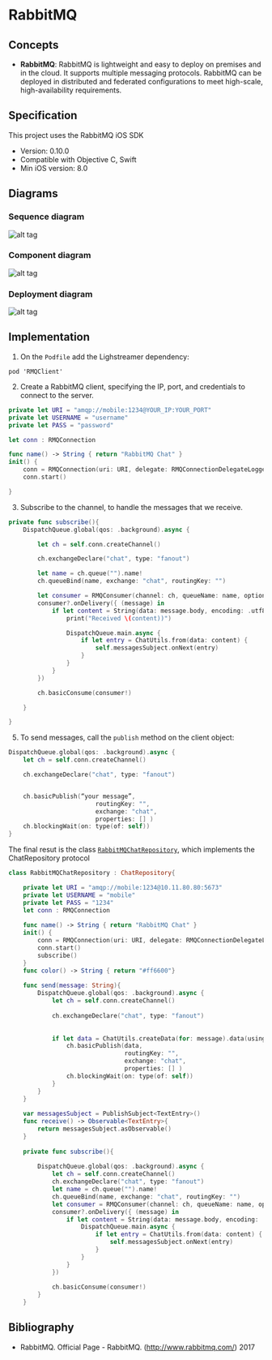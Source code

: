 # RabbitMQ

## Concepts

- __RabbitMQ__: RabbitMQ is lightweight and easy to deploy on premises and in the cloud. It supports multiple messaging protocols. RabbitMQ can be deployed in distributed and federated configurations to meet high-scale, high-availability requirements.

## Specification

This project uses the RabbitMQ iOS SDK
- Version: 0.10.0
- Compatible with Objective C, Swift
- Min iOS version: 8.0

## Diagrams

### Sequence diagram

![alt tag](https://raw.githubusercontent.com/Bruno125/Communication-Demo-Android/documentation/Documentation/RabbitMQ/Diagrams/Diagrama%20de%20secuencia-%20RabbitMQ.png)

### Component diagram

![alt tag](https://raw.githubusercontent.com/Bruno125/Communication-Demo-Android/documentation/Documentation/RabbitMQ/Diagrams/Diagrama%20de%20componentes%20RabbitMQ.png)

### Deployment diagram

![alt tag](https://raw.githubusercontent.com/Bruno125/Communication-Demo-Android/documentation/Documentation/RabbitMQ/Diagrams/Diagrama%20de%20despliege-%20RabbitMQ.png)

## Implementation


1. On the `Podfile` add the Lighstreamer dependency:

`pod 'RMQClient'`

2. Create a RabbitMQ client, specifying the IP, port, and credentials to connect to the server.

```swift
private let URI = "amqp://mobile:1234@YOUR_IP:YOUR_PORT"
private let USERNAME = "username"
private let PASS = "password"

let conn : RMQConnection

func name() -> String { return "RabbitMQ Chat" }
init() {
    conn = RMQConnection(uri: URI, delegate: RMQConnectionDelegateLogger())
    conn.start()

}


```

3. Subscribe to the channel, to handle the messages that we receive.

```swift
private func subscribe(){
    DispatchQueue.global(qos: .background).async {

        let ch = self.conn.createChannel()

        ch.exchangeDeclare("chat", type: "fanout")

        let name = ch.queue("").name!
        ch.queueBind(name, exchange: "chat", routingKey: "")

        let consumer = RMQConsumer(channel: ch, queueName: name, options: .exclusive)
        consumer?.onDelivery({ (message) in
            if let content = String(data: message.body, encoding: .utf8){
                print("Received \(content))")

                DispatchQueue.main.async {
                    if let entry = ChatUtils.from(data: content) {
                        self.messagesSubject.onNext(entry)
                    }
                }
            }
        })

        ch.basicConsume(consumer!)

    }

}

```

5. To send messages, call the `publish` method on the client object:

```swift
DispatchQueue.global(qos: .background).async {
    let ch = self.conn.createChannel()

    ch.exchangeDeclare("chat", type: "fanout")


    ch.basicPublish(“your message”,
                        routingKey: "",
                        exchange: "chat",
                        properties: [] )
    ch.blockingWait(on: type(of: self))
}

```

The final resut is the class [`RabbitMQChatRepository`](https://github.com/Bruno125/Communication-Demo-iOS/blob/master/ChatDemos/Data/Impl/RabbitMQChatRepository.swift), which implements the ChatRepository protocol


```swift
class RabbitMQChatRepository : ChatRepository{

    private let URI = "amqp://mobile:1234@10.11.80.80:5673"
    private let USERNAME = "mobile"
    private let PASS = "1234"    
    let conn : RMQConnection
    
    func name() -> String { return "RabbitMQ Chat" }
    init() {
        conn = RMQConnection(uri: URI, delegate: RMQConnectionDelegateLogger())
        conn.start()
        subscribe()
    }
    func color() -> String { return "#ff6600"}
    
    func send(message: String){        
        DispatchQueue.global(qos: .background).async {
            let ch = self.conn.createChannel()
            
            ch.exchangeDeclare("chat", type: "fanout")
        
            
            if let data = ChatUtils.createData(for: message).data(using: .utf8){
                ch.basicPublish(data,
                                routingKey: "",
                                exchange: "chat",
                                properties: [] )
                ch.blockingWait(on: type(of: self))
            }
        }
    }
    
    var messagesSubject = PublishSubject<TextEntry>()
    func receive() -> Observable<TextEntry>{
        return messagesSubject.asObservable()
    }
    
    private func subscribe(){
        
        DispatchQueue.global(qos: .background).async {
            let ch = self.conn.createChannel()            
            ch.exchangeDeclare("chat", type: "fanout")            
            let name = ch.queue("").name!
            ch.queueBind(name, exchange: "chat", routingKey: "")            
            let consumer = RMQConsumer(channel: ch, queueName: name, options: .exclusive)
            consumer?.onDelivery({ (message) in
                if let content = String(data: message.body, encoding: .utf8){
                    DispatchQueue.main.async {
                        if let entry = ChatUtils.from(data: content) {
                            self.messagesSubject.onNext(entry)
                        }
                    }
                }
            })
            
            ch.basicConsume(consumer!)            
        }        
    }    


```


## Bibliography

- RabbitMQ. Official Page - RabbitMQ. (http://www.rabbitmq.com/) 2017
